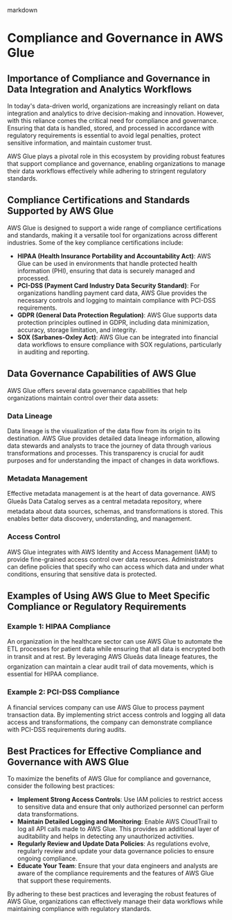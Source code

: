 markdown
# Compliance and Governance in AWS Glue

## Importance of Compliance and Governance in Data Integration and Analytics Workflows

In today's data-driven world, organizations are increasingly reliant on data integration and analytics to drive decision-making and innovation. However, with this reliance comes the critical need for compliance and governance. Ensuring that data is handled, stored, and processed in accordance with regulatory requirements is essential to avoid legal penalties, protect sensitive information, and maintain customer trust. 

AWS Glue plays a pivotal role in this ecosystem by providing robust features that support compliance and governance, enabling organizations to manage their data workflows effectively while adhering to stringent regulatory standards.

## Compliance Certifications and Standards Supported by AWS Glue

AWS Glue is designed to support a wide range of compliance certifications and standards, making it a versatile tool for organizations across different industries. Some of the key compliance certifications include:

- **HIPAA (Health Insurance Portability and Accountability Act)**: AWS Glue can be used in environments that handle protected health information (PHI), ensuring that data is securely managed and processed.
- **PCI-DSS (Payment Card Industry Data Security Standard)**: For organizations handling payment card data, AWS Glue provides the necessary controls and logging to maintain compliance with PCI-DSS requirements.
- **GDPR (General Data Protection Regulation)**: AWS Glue supports data protection principles outlined in GDPR, including data minimization, accuracy, storage limitation, and integrity.
- **SOX (Sarbanes-Oxley Act)**: AWS Glue can be integrated into financial data workflows to ensure compliance with SOX regulations, particularly in auditing and reporting.

## Data Governance Capabilities of AWS Glue

AWS Glue offers several data governance capabilities that help organizations maintain control over their data assets:

### Data Lineage

Data lineage is the visualization of the data flow from its origin to its destination. AWS Glue provides detailed data lineage information, allowing data stewards and analysts to trace the journey of data through various transformations and processes. This transparency is crucial for audit purposes and for understanding the impact of changes in data workflows.

### Metadata Management

Effective metadata management is at the heart of data governance. AWS Glueâs Data Catalog serves as a central metadata repository, where metadata about data sources, schemas, and transformations is stored. This enables better data discovery, understanding, and management.

### Access Control

AWS Glue integrates with AWS Identity and Access Management (IAM) to provide fine-grained access control over data resources. Administrators can define policies that specify who can access which data and under what conditions, ensuring that sensitive data is protected.

## Examples of Using AWS Glue to Meet Specific Compliance or Regulatory Requirements

### Example 1: HIPAA Compliance

An organization in the healthcare sector can use AWS Glue to automate the ETL processes for patient data while ensuring that all data is encrypted both in transit and at rest. By leveraging AWS Glueâs data lineage features, the organization can maintain a clear audit trail of data movements, which is essential for HIPAA compliance.

### Example 2: PCI-DSS Compliance

A financial services company can use AWS Glue to process payment transaction data. By implementing strict access controls and logging all data access and transformations, the company can demonstrate compliance with PCI-DSS requirements during audits.

## Best Practices for Effective Compliance and Governance with AWS Glue

To maximize the benefits of AWS Glue for compliance and governance, consider the following best practices:

- **Implement Strong Access Controls**: Use IAM policies to restrict access to sensitive data and ensure that only authorized personnel can perform data transformations.
- **Maintain Detailed Logging and Monitoring**: Enable AWS CloudTrail to log all API calls made to AWS Glue. This provides an additional layer of auditability and helps in detecting any unauthorized activities.
- **Regularly Review and Update Data Policies**: As regulations evolve, regularly review and update your data governance policies to ensure ongoing compliance.
- **Educate Your Team**: Ensure that your data engineers and analysts are aware of the compliance requirements and the features of AWS Glue that support these requirements.

By adhering to these best practices and leveraging the robust features of AWS Glue, organizations can effectively manage their data workflows while maintaining compliance with regulatory standards.
